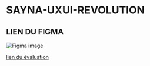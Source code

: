 # SAYNA-UXUI-REVOLUTION

## LIEN DU FIGMA

![Figma image](https://th.bing.com/th/id/OIP.cRx5r6QeSd8WE4x8uc5oJAHaEo?pid=ImgDet&rs=1)

[lien du évaluation](https://www.figma.com/file/B1VE0Ndfdq6VTnXlSNPBMD/template_phase_de_decouverte?type=whiteboard&node-id=2%3A653&t=NOCqZJM1NlxJyrY5-1)
